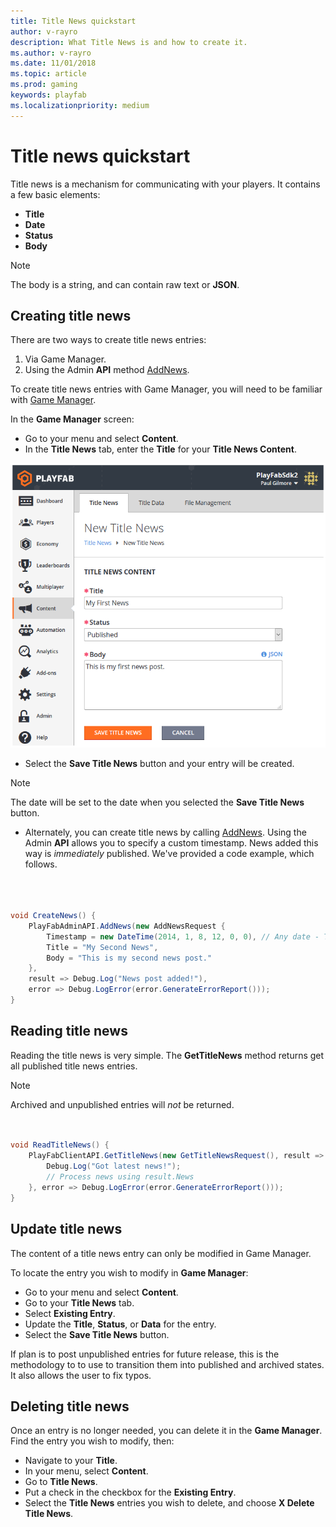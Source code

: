 ```yaml
---
title: Title News quickstart
author: v-rayro
description: What Title News is and how to create it.
ms.author: v-rayro
ms.date: 11/01/2018
ms.topic: article
ms.prod: gaming
keywords: playfab
ms.localizationpriority: medium
---
```


# Title news quickstart

Title news is a mechanism for communicating with your players. It contains a few basic elements:

- **Title**
- **Date**
- **Status**
- **Body**

> [!NOTE]
> The body is a string, and can contain raw text or **JSON**.

## Creating title news

There are two ways to create title news entries:

1. Via Game Manager.
2. Using the Admin **API** method [AddNews](xref:titleid.playfabapi.com.admin.title-widedatamanagement.addnews).

To create title news entries with Game Manager, you will need to be familiar with [Game Manager](../../config/gamemanager/quickstart.md).

In the **Game Manager** screen:

- Go to your menu and select **Content**.
- In the **Title News** tab, enter the **Title** for your **Title News Content**.

![Title News](../media/tutorials/game-manager-content-title-news.png)

- Select the **Save Title News** button and your entry will be created.

> [!NOTE]
> The date will be set to the date when you selected the **Save Title News** button.

- Alternately, you can create title news by calling [AddNews](xref:titleid.playfabapi.com.admin.title-widedatamanagement.addnews). Using the Admin **API** allows you to specify a custom timestamp. News added this way is *immediately* published. We've provided a code example, which follows.
```csharp



void CreateNews() {
    PlayFabAdminAPI.AddNews(new AddNewsRequest {
        Timestamp = new DateTime(2014, 1, 8, 12, 0, 0), // Any date - This one is the founding of PlayFab
        Title = "My Second News",
        Body = "This is my second news post."
    },
    result => Debug.Log("News post added!"),
    error => Debug.LogError(error.GenerateErrorReport()));
}

```

## Reading title news

Reading the title news is very simple. The **GetTitleNews** method returns get all published title news entries.

> [!NOTE]
> Archived and unpublished entries will *not* be returned.

```csharp


void ReadTitleNews() {
    PlayFabClientAPI.GetTitleNews(new GetTitleNewsRequest(), result => {
        Debug.Log("Got latest news!");
        // Process news using result.News
    }, error => Debug.LogError(error.GenerateErrorReport()));
}

```
## Update title news

The content of a title news entry can only be modified in Game Manager.

To locate the entry you wish to modify in **Game Manager**:

- Go to your menu and select **Content**.
- Go to your **Title News** tab.
- Select **Existing Entry**.
- Update the **Title**, **Status**, or **Data** for the entry.
- Select the **Save Title News** button.

If plan is to post unpublished entries for future release, this is the methodology to to use to transition them into published and archived states. It also allows the user to fix typos.

## Deleting title news

Once an entry is no longer needed, you can delete it in the **Game Manager**. Find the entry you wish to modify, then:

- Navigate to your **Title**.
- In your menu, select **Content**.
- Go to **Title News**.
- Put a check in the checkbox for the **Existing Entry**.
- Select the **Title News** entries you wish to delete, and choose **X Delete Title News**.
